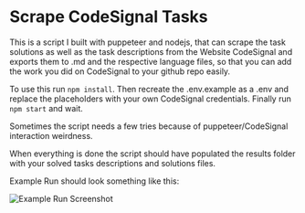 # Scrape CodeSignal Tasks

This is a script I built with puppeteer and nodejs, that can scrape the task solutions as well as the task descriptions from the Website CodeSignal and exports them to .md and the respective language files, so that you can add the work you did on CodeSignal to your github repo easily. 

To use this run `npm install`. 
Then recreate the .env.example as a .env and replace the placeholders with your own CodeSignal credentials. 
Finally run `npm start` and wait. 

Sometimes the script needs a few tries because of puppeteer/CodeSignal interaction weirdness. 

When everything is done the script should have populated the results folder with your solved tasks descriptions and solutions files. 

Example Run should look something like this: 

![Example Run Screenshot](../main/example-output.png)


